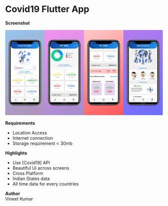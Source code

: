 # Covid19 Flutter App

**Screenshot**

<p align="center"><img src="screenshot1.jpg" width="25%"/><img src="screenshot2.jpg"  width="25%"/><img src="screenshot3.jpg" width="25%" /><img src="screenshot4.jpg" width="25%" /></p>

**Requirements**
- Location Access
- Internet connection
- Storage requirement < 30mb


**Highlights**
- Use [Covid19] API
- Beautiful Ui across screens
- Cross Platform
- Indian States data
- All time data for every countries

**Author**
<br />
<a href="https://github.com/vineetk242000" style="text-decoration:none">Vineet Kumar</a>
